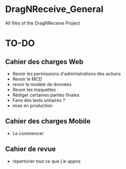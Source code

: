 # DragNReceive_General
 All files of the DragNReceive Project

# TO-DO
## Cahier des charges Web
- Revoir les permissions d'administrations des actions
- Revoir le MCD
- revoir le modèle de données
- Revoir les maquettes
- Rédiger certaines parties finales
- Faire des tests unitaires ?
- mise en production
## Cahier des charges Mobile
- Le commencer
## Cahier de revue
- répertorier tout ce que j'ai appris